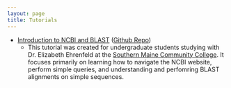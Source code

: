 ```yaml
---
layout: page
title: Tutorials
---
```


<!--## Contents
{:.no_toc}

* Will be replaced with the ToC, excluding the "Contents" header
{:toc}-->

* [Introduction to NCBI and BLAST](IntroToNCBIandBLAST.md) ([Github Repo](https://github.com/MaineINBRE/IntroToNCBIandBLAST))
  * This tutorial was created for undergraduate students studying with Dr. Elizabeth Ehrenfeld at the [Southern Maine Community College](https://www.smccme.edu). It focuses primarily on learning how to navigate the NCBI website, perform simple queries, and understanding and perfomring BLAST alignments on simple sequences. 




